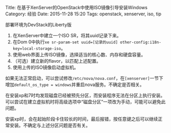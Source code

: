 Title: 在基于XenServer的OpenStack中使用ISO镜像引导安装Windows
Category: 经验
Date: 2015-11-28 15:20
Tags: openstack, xenserver, iso, tip

  部署环境为DevStack的Liberty版

1. 在XenServer中建立一个ISO SR，将其uuid记录下来。
2. 在Dom 0中执行`xe sr-param-set uuid=[记录的uuid] other-config:i18n-key=local-storage-iso`。
3. 使用web界面上传ISO镜像，选择适当的核心数、内存和硬盘容量。
4. （可选）建立新的flavor，以匹配上述配置。
5. 使用上传的ISO镜像启动虚拟机。

如果无法正常启动，可以尝试修改`/etc/nova/nova.conf`，在`[xenserver]`一节下增加`default_os_type = windows`并重启nova服务。不确定是否相关。

在安装xp和7时均发现磁盘已经被预先分区，而安装程序无法在分区上执行安装。可以尝试在建立虚拟机时将高级选项中“磁盘分区”一项改为手动，可能可以避免此问题。

安装xp时，会在起始阶段卡住较长的时间，最后报错，按任意键之后可以继续正常安装。不确定与上述分区问题是否有关。
